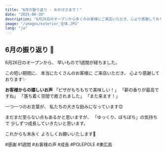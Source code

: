 ```yaml
---
title: "6月の振り返り - おかげさまで！"
date: "2025-06-30"
description: "6月26日のオープンから多くのお客様にご来店いただき、心より感謝しております。皆様との出会いが私たちの宝物です。"
image: "/images/exterior_全体.JPG"
lang: "ja"
---
```


## 6月の振り返り 🙏

6月26日のオープンから、
早いもので1週間が経ちました。

この短い期間に、
本当にたくさんのお客様に
ご来店いただき、
心より感謝しております✨

**お客様からの嬉しいお声**
「ピザがもちもちで美味しい！」
「薪の香りが最高ですね」
「落ち着く空間で癒されました」
「また来ます！」

一つ一つのお言葉が、
私たちの大きな励みになっています😊

まだまだ至らない点もあるかと思いますが、
「ゆっくり、ぼちぼち」の気持ちで
少しずつ成長していきたいと思います。

これからも末永く
よろしくお願いいたします🍕

#感謝 #1週間 #お客様の声 #成長 #POLEPOLE #東広島
